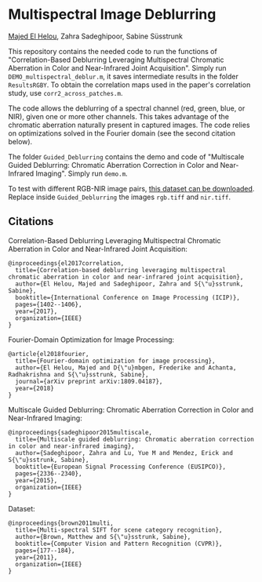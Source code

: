 # Multispectral Image Deblurring
[Majed El Helou](https://majedelhelou.github.io/), Zahra Sadeghipoor, Sabine Süsstrunk

This repository contains the needed code to run the functions of "Correlation-Based Deblurring Leveraging Multispectral 
Chromatic Aberration in Color and Near-Infrared Joint Acquisition". Simply run `DEMO_multispectral_deblur.m`, it saves intermediate 
results in the folder `ResultsRGBY`. To obtain the correlation maps used in the paper's correlation study, use `corr2_across_patches.m`.

The code allows the deblurring of a spectral channel (red, green, blue, or NIR), given one or more other channels. This takes advantage of the chromatic aberration naturally present in captured images. The code relies on optimizations solved in the Fourier domain (see the second citation below).

The folder `Guided_Deblurring` contains the demo and code of "Multiscale Guided Deblurring: Chromatic Aberration 
Correction in Color and Near-Infrared Imaging". Simply run `demo.m`.

To test with different RGB-NIR image pairs, [this dataset can be downloaded](https://ivrl.epfl.ch/research-2/research-downloads/supplementary_material-cvpr11-index-html/).
Replace inside `Guided_Deblurring` the images `rgb.tiff` and `nir.tiff`.


## Citations
Correlation-Based Deblurring Leveraging Multispectral Chromatic Aberration in Color and Near-Infrared Joint Acquisition:
```
@inproceedings{el2017correlation,
  title={Correlation-based deblurring leveraging multispectral chromatic aberration in color and near-infrared joint acquisition},
  author={El Helou, Majed and Sadeghipoor, Zahra and S{\"u}sstrunk, Sabine},
  booktitle={International Conference on Image Processing (ICIP)},
  pages={1402--1406},
  year={2017},
  organization={IEEE}
}
```

Fourier-Domain Optimization for Image Processing:
```
@article{el2018fourier,
  title={Fourier-domain optimization for image processing},
  author={El Helou, Majed and D{\"u}mbgen, Frederike and Achanta, Radhakrishna and S{\"u}sstrunk, Sabine},
  journal={arXiv preprint arXiv:1809.04187},
  year={2018}
}
```

Multiscale Guided Deblurring: Chromatic Aberration Correction in Color and Near-Infrared Imaging:
```
@inproceedings{sadeghipoor2015multiscale,
  title={Multiscale guided deblurring: Chromatic aberration correction in color and near-infrared imaging},
  author={Sadeghipoor, Zahra and Lu, Yue M and Mendez, Erick and S{\"u}sstrunk, Sabine},
  booktitle={European Signal Processing Conference (EUSIPCO)},
  pages={2336--2340},
  year={2015},
  organization={IEEE}
}
```

Dataset:
```
@inproceedings{brown2011multi,
  title={Multi-spectral SIFT for scene category recognition},
  author={Brown, Matthew and S{\"u}sstrunk, Sabine},
  booktitle={Computer Vision and Pattern Recognition (CVPR)},
  pages={177--184},
  year={2011},
  organization={IEEE}
}
```
